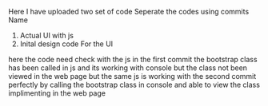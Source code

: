 Here I have uploaded two set of code
Seperate the codes using commits Name

1. Actual UI with js
2. Inital design code For the UI

here the code need check with the js in the first commit the bootstrap class has been called in js and its working with console but the class not been viewed in the web page
but the same js is working with the second commit perfectly by calling the bootstrap class in console and able to view the class implimenting in the web page
